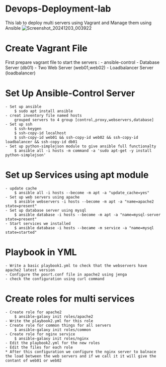 # Devops-Deployment-lab
This lab to deploy multi servers using Vagrant and Manage them using Ansible
![Screenshot_20241203_003922](https://github.com/user-attachments/assets/8222eb65-8c2c-49f7-a1a3-ee31b1c01f89)

# Create Vagrant File
First prepare vagrant file to start the servers :
    - ansible-control
    - Database Server (db01)
    - Two Web Server (web01,web02)
    - Loadbalancer Server (loadbalancer) 

# Set Up Ansible-Control Server
    - Set up ansible 
        $ sudo apt install ansible 
    - creat inventory file named hosts 
        grouped servers to 4 group [control,proxy,webservers,database]
    - Set up ssh 
        $ ssh-keygen
        $ ssh-copy-id localhost
        $ ssh-copy-id web01 && ssh-copy-id web02 && ssh-copy-id loadbalancer && ssh-copy-id db01
    - Set up python-simplejson module to give ansible full functionalty 
        $ ansible all -i hosts -m command -a 'sudo apt-get -y install python-simplejson'

# Set up Services using apt module 
    - update cache 
        $ ansible all -i hosts --become -m apt -a "update_cache=yes"
    - Set up web servers using apache
        $ ansible webservers -i hosts --become -m apt -a "name=apache2 state=present"
    - Set up database server using mysql 
        $ ansible database -i hosts --become -m apt -a "name=mysql-server state=present"
    - Start services we installed 
        $ ansible database -i hosts --became -m service -a "name=mysql state=started"

# Playbook in YML
    - Write a basic playbook1.yml to check that the webservers have apache2 latest version 
    - Configure the posrt.conf file in apache2 using jenga 
    - check the configuration using curl command 

# Create roles for multi services 
    - Create role for apache2
        $ ansible-galaxy init roles/apache2
    - Write the playbook2.yml for this role
    - Create role for common things for all servers
        $ ansible-galaxy init roles/common
    - Create role for nginx service
        $ ansible-galaxy init roles/nginx
    - Edit the playbook2.yml for the new roles 
    - Edit the files for each role 
    * After this configuration we configure the nginx server to balnace the load between the web servers and if we call it it will give the contant of web01 or web02

